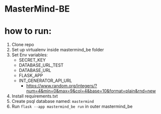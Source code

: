 # MasterMind-BE


# how to run: 
1) Clone repo
2) Set up virtualenv inside mastermind_be folder
3) Set Env variables: 
   - SECRET_KEY
   - DATABASE_URL_TEST
   - DATABASE_URL
   - FLASK_APP
   - INT_GENERATOR_API_URL
     - https://www.random.org/integers/?num=4&min=0&max=9&col=4&base=10&format=plain&rnd=new
4) Install requirements.txt
5) Create psql database named: `mastermind`
6) Run `flask --app mastermind_be run` in outer mastermind_be

